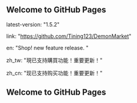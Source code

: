 ## Welcome to GitHub Pages
latest-version: "1.5.2"


link: "https://github.com/Tining123/DemonMarket"


en: "Shop! new feature release. "


zh_tw: "現已支持購買功能！重要更新！"


zh_cn: "现已支持购买功能！重要更新！"

## Welcome to GitHub Pages
